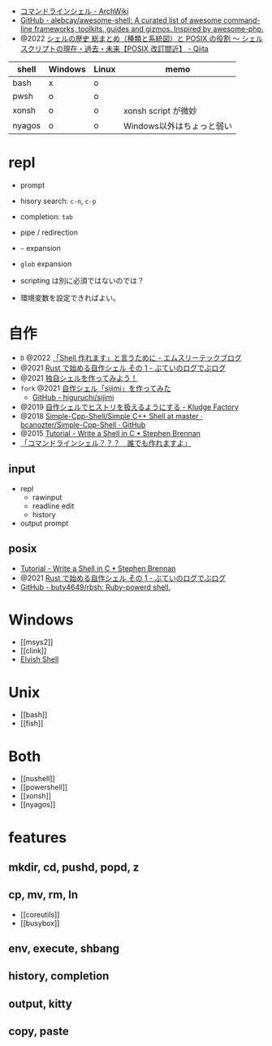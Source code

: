 - [コマンドラインシェル - ArchWiki](https://wiki.archlinux.jp/index.php/%E3%82%B3%E3%83%9E%E3%83%B3%E3%83%89%E3%83%A9%E3%82%A4%E3%83%B3%E3%82%B7%E3%82%A7%E3%83%AB)
- [GitHub - alebcay/awesome-shell: A curated list of awesome command-line frameworks, toolkits, guides and gizmos. Inspired by awesome-php.](https://github.com/alebcay/awesome-shell)
- @2022 [シェルの歴史 総まとめ（種類と系統図）と POSIX の役割 〜 シェルスクリプトの現在・過去・未来【POSIX 改訂間近】 - Qiita](https://qiita.com/ko1nksm/items/e7f43428352c0b4c78f9)

| shell  | Windows | Linux | memo                      |
| ------ | ------- | ----- | ------------------------- |
| bash   | x       | o     |                           |
| pwsh   | o       | o     |                           |
| xonsh  | o       | o     | xonsh script が微妙       |
| nyagos | o       | o     | Windows以外はちょっと弱い |

# repl

- prompt
- hisory search: `c-n`, `c-p`
- completion: `tab`
- pipe / redirection
- `~` expansion
- `glob` expansion

- scripting は別に必須ではないのでは？
- 環境変数を設定できればよい。

# 自作

- `D` @2022 [「Shell 作れます」と言うために - エムスリーテックブログ](https://www.m3tech.blog/entry/making-nosh)
- @2021 [Rust で始める自作シェル その 1 - ぶていのログでぶログ](https://tech.buty4649.net/entry/2021/12/19/235124)
- @2021 [独自シェルを作ってみよう！](http://kozos.jp/nlsh/)
- `fork` @2021 [自作シェル「sijimi」を作ってみた](https://zenn.dev/higuruchi/articles/142b613eb1e650)
  - [GitHub - higuruchi/sijimi](https://github.com/higuruchi/sijimi)
- @2019 [自作シェルでヒストリを扱えるようにする - Kludge Factory](https://tyfkda.github.io/blog/2019/07/24/history-in-shell.html)
- @2018 [Simple-Cpp-Shell/Simple C++ Shell at master · bcanozter/Simple-Cpp-Shell · GitHub](https://github.com/bcanozter/Simple-Cpp-Shell/tree/master/Simple%20C%2B%2B%20Shell)
- @2015 [Tutorial - Write a Shell in C • Stephen Brennan](https://brennan.io/2015/01/16/write-a-shell-in-c/)
- [「コマンドラインシェル？？？　誰でも作れますよ」](https://zenn.dev/zetamatta/articles/d7b76ff6535d7d)

## input

- repl
  - rawinput
  - readline edit
  - history
- output prompt

## posix

- [Tutorial - Write a Shell in C • Stephen Brennan](https://brennan.io/2015/01/16/write-a-shell-in-c/)
- @2021 [Rust で始める自作シェル その 1 - ぶていのログでぶログ](https://tech.buty4649.net/entry/2021/12/19/235124)
- [GitHub - buty4649/rbsh: Ruby-powerd shell.](https://github.com/buty4649/rbsh)

# Windows

- [[msys2]]
- [[clink]]
- [Elvish Shell](https://elv.sh/)

# Unix

- [[bash]]
- [[fish]]

# Both

- [[nushell]]
- [[powershell]]
- [[xonsh]]
- [[nyagos]]

# features

## mkdir, cd, pushd, popd, z

## cp, mv, rm, ln

- [[coreutils]]
- [[busybox]]

## env, execute, shbang

## history, completion

## output, kitty

## copy, paste
